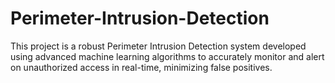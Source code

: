 # Perimeter-Intrusion-Detection
This project is a robust Perimeter Intrusion Detection system developed using advanced machine learning algorithms to accurately monitor and alert on unauthorized access in real-time, minimizing false positives.
